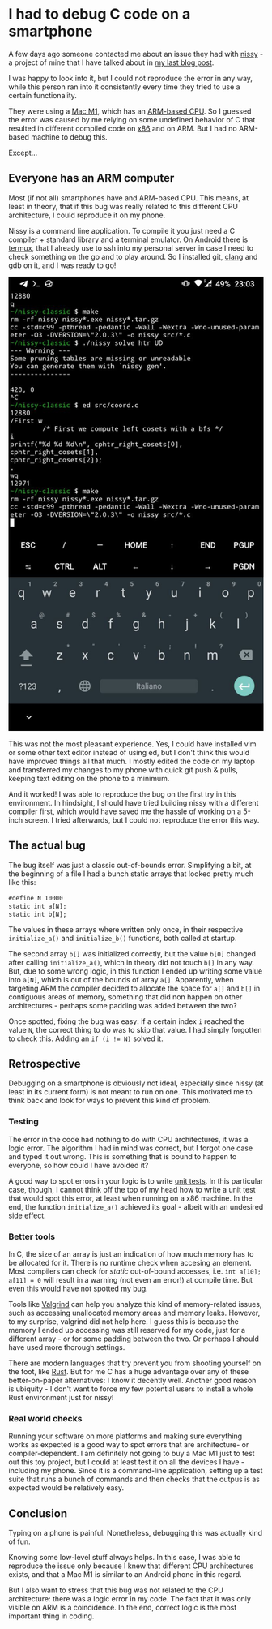 # I had to debug C code on a smartphone

A few days ago someone contacted me about an issue they had with
[nissy](https://nissy.tronto.net) - a project of mine that I have talked
about in [my last blog post](../2023-04-10-the-big-rewrite).

I was happy to look into it, but I could not reproduce the error in any
way, while this person ran into it consistently every time they tried
to use a certain functionality.

They were using a [Mac M1](https://en.wikipedia.org/wiki/Apple_M1),
which has an
[ARM-based CPU](https://en.wikipedia.org/wiki/ARM_architecture_family).
So I guessed the error was caused by me relying on some undefined
behavior of C that resulted in different compiled code on
[x86](https://en.wikipedia.org/wiki/X86)
and on ARM. But I had no ARM-based machine to debug this.

Except...

## Everyone has an ARM computer

Most (if not all) smartphones have and ARM-based CPU. This means, at
least in theory, that if this bug was really related to this different
CPU architecture, I could reproduce it on my phone.

Nissy is a command line application. To compile it you just need a C
compiler + standard library and a terminal emulator. On Android there is
[termux](https://termux.dev), that I already use to ssh into my personal
server in case I need to check something on the go and to play around.
So I installed git, [clang](https://clang.llvm.org) and gdb on it, and
I was ready to go!

![A screenshot of my phone running termux, debugging nissy](termux.jpg)

This was not the most pleasant experience. Yes, I could have installed
vim or some other text editor instead of using ed, but I don't think this
would have improved things all that much. I mostly edited the code on
my laptop and transferred my changes to my phone with quick git push &
pulls, keeping text editing on the phone to a minimum.

And it worked! I was able to reproduce the bug on the first try in
this environment.  In hindsight, I should have tried building nissy
with a different compiler first, which would have saved me the hassle
of working on a 5-inch screen.  I tried afterwards, but I could not
reproduce the error this way.

## The actual bug

The bug itself was just a classic out-of-bounds error.  Simplifying a
bit, at the beginning of a file I had a bunch static arrays that looked
pretty much like this:

```
#define N 10000
static int a[N];
static int b[N];
```

The values in these arrays where written only once, in their respective
`initialize_a()` and `initialize_b()` functions, both called at startup.

The second array `b[]` was initialized correctly, but the value `b[0]`
changed after calling `initialize_a()`, which in theory did not touch
`b[]` in any way. But, due to some wrong logic, in this function I ended
up writing some value into `a[N]`, which is out of the bounds of array
`a[]`.  Apparently, when targeting ARM the compiler decided to allocate
the space for `a[]` and `b[]` in contiguous areas of memory, something
that did non happen on other architectures - perhaps some padding was
added between the two?

Once spotted, fixing the bug was easy: if a certain index `i` reached
the value `N`, the correct thing to do was to skip that value. I had
simply forgotten to check this. Adding an `if (i != N)` solved it.

## Retrospective

Debugging on a smartphone is obviously not ideal, especially since nissy
(at least in its current form) is not meant to run on one.  This motivated
me to think back and look for ways to prevent this kind of problem.

### Testing

The error in the code had nothing to do with CPU architectures, it
was a logic error. The algorithm I had in mind was correct, but I
forgot one case and typed it out wrong. This is something that is
bound to happen to everyone, so how could I have avoided it?

A good way to spot errors in your logic is to write [unit
tests](https://en.wikipedia.org/wiki/Unit_testing).  In this particular
case, though, I cannot think off the top of my head how to write a
unit test that would spot this error, at least when running on a x86
machine. In the end, the function `initialize_a()` achieved its goal -
albeit with an undesired side effect.

### Better tools

In C, the size of an array is just an indication of how much memory
has to be allocated for it. There is no runtime check when accesing an
element. Most compilers can check for *static* out-of-bound accesses, i.e.
`int a[10]; a[11] = 0` will result in a warning (not even an error!)
at compile time. But even this would have not spotted my bug.

Tools like [Valgrind](https://valgrind.org) can help you analyze this
kind of memory-related issues, such as accessing unallocated memory
areas and memory leaks. However, to my surprise, valgrind did not help
here. I guess this is because the memory I ended up accessing was still
reserved for my code, just for a different array - or for some padding
between the two.  Or perhaps I should have used more thorough settings.

There are modern languages that try prevent you from shooting yourself
on the foot, like [Rust](https://www.rust-lang.org). But for me C has a
huge advantage over any of these better-on-paper alternatives: I know it
decently well. Another good reason is ubiquity - I don't want to force
my few potential users to install a whole Rust environment just for nissy!

### Real world checks

Running your software on more platforms and making sure everything
works as expected is a good way to spot errors that are architecture-
or compiler-dependent. I am definitely not going to buy a Mac M1 just to
test out this toy project, but I could at least test it on all the devices
I have - including my phone.  Since it is a command-line application,
setting up a test suite that runs a bunch of commands and then checks
that the outpus is as expected would be relatively easy.

## Conclusion

Typing on a phone is painful. Nonetheless, debugging this was actually
kind of fun.

Knowing some low-level stuff always helps. In this case, I was able to
reproduce the issue only because I knew that different CPU architectures
exists, and that a Mac M1 is similar to an Android phone in this regard.

But I also want to stress that this bug was not related to the CPU
architecture: there was a logic error in my code. The fact that it was
only visible on ARM is a coincidence.  In the end, correct logic is the
most important thing in coding.
